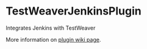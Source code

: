 # TestWeaverJenkinsPlugin
Integrates Jenkins with TestWeaver

More information on [plugin wiki page](https://wiki.jenkins.io/display/JENKINS/Hosting+Plugins).
